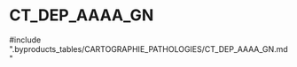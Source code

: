 # CT_DEP_AAAA_GN

<!-- ATTENTION : Ne pas supprimer ou modifier la ligne ci-dessous -->
#include ".byproducts_tables/CARTOGRAPHIE_PATHOLOGIES/CT_DEP_AAAA_GN.md"
<!-- ATTENTION : Ne pas supprimer ou modifier la ligne ci-dessus -->
